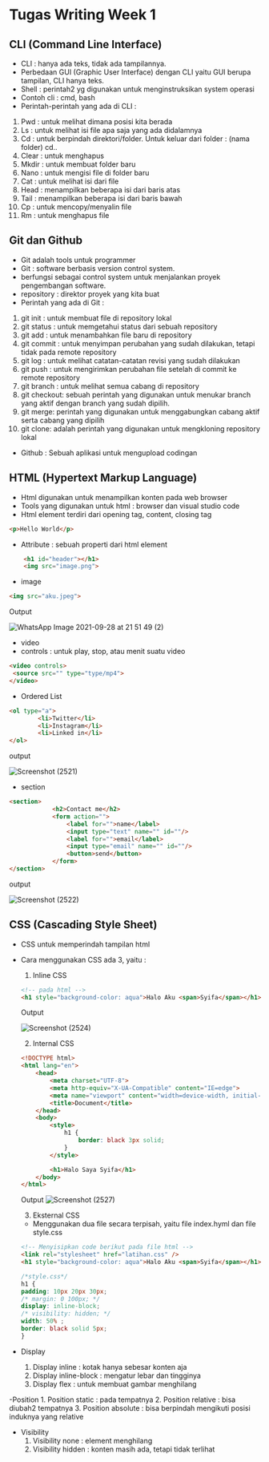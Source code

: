 # **Tugas Writing Week 1** 

<!---
SyifaAulia0/SyifaAulia0 is a ✨ special ✨ repository because its `README.md` (this file) appears on your GitHub profile.
You can click the Preview link to take a look at your changes.
--->
CLI (Command Line Interface)
- 
- CLI : hanya ada teks, tidak ada tampilannya.  
- Perbedaan GUI (Graphic User Interface) dengan CLI yaitu GUI berupa tampilan, CLI hanya teks.
- Shell : perintah2 yg digunakan untuk menginstruksikan system operasi
- Contoh cli : cmd, bash 
- Perintah-perintah yang ada di CLI :
1. Pwd : untuk melihat dimana posisi kita berada
2. Ls : untuk melihat isi file apa saja yang ada didalamnya
3. Cd : untuk berpindah direktori/folder. Untuk keluar dari folder : (nama folder) cd..
4. Clear : untuk menghapus
5. Mkdir : untuk membuat folder baru
6. Nano : untuk mengisi file di folder baru
7. Cat : untuk melihat isi dari file
8. Head : menampilkan beberapa isi dari baris atas
9. Tail : menampilkan beberapa isi dari baris bawah
10. Cp : untuk mencopy/menyalin file
11. Rm : untuk menghapus file

Git dan Github 
- 
- Git adalah tools untuk programmer
- Git : software berbasis version control system.
- berfungsi sebagai control system untuk menjalankan proyek pengembangan software.
- repository : direktor proyek yang kita buat
- Perintah yang ada di Git :
1. git init : untuk membuat file di repository lokal
2. git status : untuk memgetahui status dari sebuah repository
3. git add : untuk menambahkan file baru di repository 
4. git commit : untuk menyimpan perubahan yang sudah dilakukan, tetapi tidak pada remote repository
5. git log : untuk melihat catatan-catatan revisi yang sudah dilakukan
6. git push : untuk mengirimkan perubahan file setelah di commit ke remote repository
7. git branch : untuk melihat semua cabang di repository
8. git checkout: sebuah perintah yang digunakan untuk menukar branch yang aktif dengan branch yang sudah dipilih.
9. git merge: perintah yang digunakan untuk menggabungkan cabang aktif serta cabang yang dipilih
10. git clone: adalah perintah yang digunakan untuk mengkloning repository lokal

- Github : Sebuah aplikasi untuk mengupload codingan

HTML (Hypertext Markup Language)
- 
- Html digunakan untuk menampilkan konten pada web browser
- Tools yang digunakan untuk html : browser dan visual studio code 
- Html element terdiri dari opening tag, content, closing tag
```html
<p>Hello World</p>
```

- Attribute : sebuah properti dari html element
```html
    <h1 id="header"></h1>
    <img src="image.png">
```

- image
```html
<img src="aku.jpeg">
```

Output

![WhatsApp Image 2021-09-28 at 21 51 49 (2)](https://user-images.githubusercontent.com/114098894/192248734-13c593d6-eeb2-48af-b988-174fb18e6a70.jpeg)

- video
- controls : untuk play, stop, atau menit suatu video
```html
<video controls>
 <source src="" type="type/mp4">
</video>
```

- Ordered List
```html
<ol type="a">
        <li>Twitter</li>
        <li>Instagram</li>
        <li>Linked in</li>
</ol>
```

output

![Screenshot (2521)](https://user-images.githubusercontent.com/114098894/192248228-33cc4082-022d-4e82-896e-2e334ca7a4c4.png)

- section
```html
<section>
            <h2>Contact me</h2>
            <form action="">
                <label for="">name</label>
                <input type="text" name="" id=""/>
                <label for="">email</label>
                <input type="email" name="" id=""/>
                <button>send</button>
            </form>
</section>
```

output

![Screenshot (2522)](https://user-images.githubusercontent.com/114098894/192248569-8e65fd96-961a-456d-9764-b48459615c6a.png)

CSS (Cascading Style Sheet)
- 
- CSS untuk memperindah tampilan html
- Cara menggunakan CSS ada 3, yaitu :
    1. Inline CSS
    ```html
    <!-- pada html -->
    <h1 style="background-color: aqua">Halo Aku <span>Syifa</span></h1>
    ```
    Output
    
    ![Screenshot (2524)](https://user-images.githubusercontent.com/114098894/192273276-19bbaf87-09ce-478c-8aa4-ffab72fa272a.png)

    2. Internal CSS
    ```html
    <!DOCTYPE html>
    <html lang="en">
        <head>
            <meta charset="UTF-8">
            <meta http-equiv="X-UA-Compatible" content="IE=edge">
            <meta name="viewport" content="width=device-width, initial-scale=1.0">
            <title>Document</title> 
        </head>
        <body>
            <style>
                h1 {
                    border: black 3px solid;
                }
            </style>
    
            <h1>Halo Saya Syifa</h1>
        </body>
    </html>
    ```
    Output
    ![Screenshot (2527)](https://user-images.githubusercontent.com/114098894/192275070-17968d3f-7e50-4cd1-9da8-ad8b00e47125.png)

    3. Eksternal CSS
    - Menggunakan dua file secara terpisah, yaitu file index.hyml dan file style.css
    ```html
    <!-- Menyisipkan code berikut pada file html -->
    <link rel="stylesheet" href="latihan.css" />
    <h1 style="background-color: aqua">Halo Aku <span>Syifa</span></h1>
    ```
    
    ```css
    /*style.css*/
    h1 {
    padding: 10px 20px 30px;
    /* margin: 0 100px; */
    display: inline-block;
    /* visibility: hidden; */
    width: 50% ;
    border: black solid 5px;
    }
    ```

- Display 
    1. Display inline : kotak hanya sebesar konten aja
    2. Display inline-block : mengatur lebar dan tingginya
    3. Display flex : untuk membuat gambar menghilang

-Position
    1. Position static : pada tempatnya
    2. Position relative : bisa diubah2 tempatnya
    3. Position absolute  : bisa  berpindah mengikuti posisi induknya yang relative

- Visibility
    1. Visibility none : element menghilang
    2. Visibility hidden : konten masih ada, tetapi tidak terlihat


